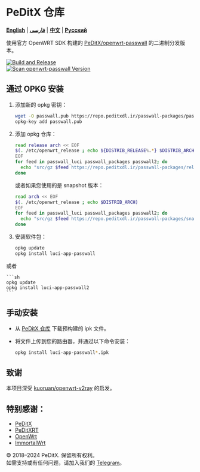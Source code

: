 # PeDitX 仓库

[**English**](README.md) | [**فارسی**](README_fa.md) | [**中文**](README_zh.md) | [**Русский**](README_ru.md)

使用官方 OpenWRT SDK 构建的 [PeDitX/openwrt-passwall](https://github.com/peditx/openwrt-passwall) 的二进制分发版本。

[![Build and Release](https://github.com/dianlujitao/openwrt-passwall-build/actions/workflows/build-release.yml/badge.svg)](https://github.com/peditx/passrepo/actions/workflows/autocomp.yml)  
[![Scan openwrt-passwall Version](https://github.com/dianlujitao/openwrt-passwall-build/actions/workflows/version-scan.yml/badge.svg)](https://github.com/peditx/passrepo/actions/workflows/version-scan.yml)

## 通过 OPKG 安装

1. 添加新的 opkg 密钥：

    ```sh
    wget -O passwall.pub https://repo.peditxdl.ir/passwall-packages/passwall.pub
    opkg-key add passwall.pub
    ```

2. 添加 opkg 仓库：

    ```sh
    read release arch << EOF
    $(. /etc/openwrt_release ; echo ${DISTRIB_RELEASE%.*} $DISTRIB_ARCH)
    EOF
    for feed in passwall_luci passwall_packages passwall2; do
      echo "src/gz $feed https://repo.peditxdl.ir/passwall-packages/releases/packages-$release/$arch/$feed" >> /etc/opkg/customfeeds.conf
    done
    ```

    或者如果您使用的是 snapshot 版本：

    ```sh
    read arch << EOF
    $(. /etc/openwrt_release ; echo $DISTRIB_ARCH)
    EOF
    for feed in passwall_luci passwall_packages passwall2; do
      echo "src/gz $feed https://repo.peditxdl.ir/passwall-packages/snapshots/packages/$arch/$feed" >> /etc/opkg/customfeeds.conf
    done
    ```

3. 安装软件包：

    ```sh
    opkg update
    opkg install luci-app-passwall
    ```

或者

    ```sh
    opkg update
    opkg install luci-app-passwall2
    ```

## 手动安装

- 从 [PeDitX 仓库](https://repo.peditxdl.ir/passwall-packages/releases/) 下载预构建的 ipk 文件。

- 将文件上传到您的路由器，并通过以下命令安装：

    ```sh
    opkg install luci-app-passwall*.ipk
    ```

## 致谢

本项目深受 [kuoruan/openwrt-v2ray](https://github.com/kuoruan/openwrt-v2ray) 的启发。

## 特别感谢：

- [PeDitX](https://github.com/peditx)  
- [PeDitXRT](https://github.com/peditx/peditxrt)  
- [OpenWrt](https://github.com/openwrt)  
- [ImmortalWrt](https://github.com/immortalwrt)  

© 2018–2024 PeDitX. 保留所有权利。  
如需支持或有任何问题，请加入我们的 [Telegram](https://t.me/peditx)。
